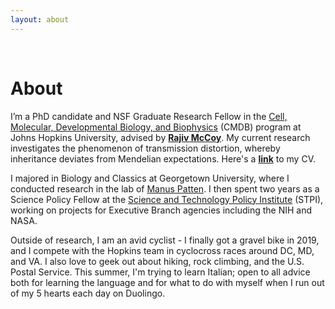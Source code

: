 ```yaml
---
layout: about
---
```


<br />

 

# About

I’m a PhD candidate and NSF Graduate Research Fellow in the [Cell, Molecular, Developmental Biology, and Biophysics](https://cmdb.jhu.edu/) (CMDB) program at Johns Hopkins University, advised by **[Rajiv McCoy](https://mccoy-lab.org/)**. My current research investigates the phenomenon of transmission distortion, whereby inheritance deviates from Mendelian expectations. Here's a **[link](https://github.com/scarioscia/scarioscia.github.io/blob/master/CV/Carioscia_CV_052120.pdf)** to my CV. 

I majored in Biology and Classics at Georgetown University, where I conducted research in the lab of [Manus Patten](https://www.pattenlab.com/). I then spent two years as a Science Policy Fellow at the [Science and Technology Policy Institute](https://www.ida.org/en/ida-ffrdcs/science-and-technology-policy-institute) (STPI), working on projects for Executive Branch agencies including the NIH and NASA.

Outside of research, I am an avid cyclist - I finally got a gravel bike in 2019, and I compete with the Hopkins team in cyclocross races around DC, MD, and VA. I also love to geek out about hiking, rock climbing, and the U.S. Postal Service. This summer, I'm trying to learn Italian; open to all advice both for learning the language and for what to do with myself when I run out of my 5 hearts each day on Duolingo. 


